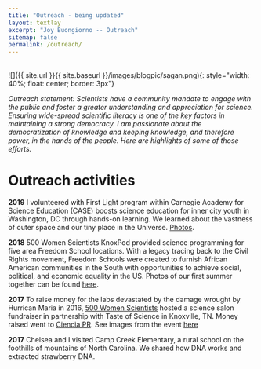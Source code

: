 ```yaml
---
title: "Outreach - being updated"
layout: textlay
excerpt: "Joy Buongiorno -- Outreach"
sitemap: false
permalink: /outreach/
---
```

<br>
![]({{ site.url }}{{ site.baseurl }}/images/blogpic/sagan.png){: style="width: 40%; float: center; border: 3px"}<br>

_Outreach statement: Scientists have a community mandate to engage with the public and foster a greater understanding and appreciation for science. Ensuring wide-spread scientific literacy is one of the key factors in maintaining a strong democracy. I am passionate about the democratization of knowledge and keeping knowledge, and therefore power, in the hands of the people. Here are highlights of some of those efforts._ 


# Outreach activities

**2019** I volunteered with First Light program within Carnegie Academy for Science Education (CASE) boosts science education for inner city youth in Washington, DC through hands-on learning. We learned about the vastness of outer space and our tiny place in the Universe. [Photos](https://photos.app.goo.gl/WzM4zrKPNh6AhcyX6).

**2018** 500 Women Scientists KnoxPod provided science programming for five area Freedom School locations. With a legacy tracing back to the Civil Rights movement, Freedom Schools were created to furnish African American communities in the South with opportunities to achieve social, political, and economic equality in the US. Photos of our first summer together can be found [here](https://photos.app.goo.gl/Ca524udTBNJ1SeuQ9).

**2017** To raise money for the labs devastated by the damage wrought by Hurrican Maria in 2016, [500 Women Scientists](https://500womenscientists.org/science-salons-puerto-rico) hosted a science salon fundraiser in partnership with Taste of Science in Knoxville, TN. Money raised went to [Ciencia PR](https://www.cienciapr.org/). See images from the event [here](https://photos.app.goo.gl/DNEkZwuLTYtipmnz8)

**2017** Chelsea and I visited Camp Creek Elementary, a rural school on the foothills of mountains of North Carolina. We shared how DNA works and extracted strawberry DNA. 

<br>

